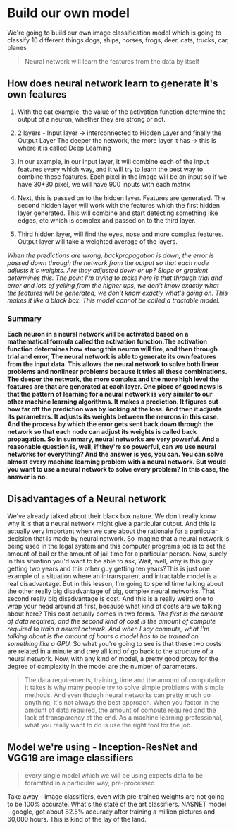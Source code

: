 # Build our own model

We're going to build our own image classification model which is going to classify 10 different things
dogs, ships, horses, frogs, deer, cats, trucks, car, planes

> Neural network will learn the features from the data by itself

## How does neural network learn to generate it's own features

1. With the cat example, the value of the activation function determine the output of a
   neuron, whether they are strong or not.

2. 2 layers - Input layer -> interconnected to Hidden Layer and finally the Output Layer
   The deeper the network, the more layer it has -> this is where it is called Deep Learning

3. In our example, in our input layer, it will combine each of the input features every which way,
   and it will try to learn the best way to combine these features.
   Each pixel in the image will be an input
   so if we have 30\*30 pixel, we will have 900 inputs with each matrix

4. Next, this is passed on to the hidden layer. Features are generated.
   The second hidden layer will work with the features which the first hidden layer generated.
   This will combine and start detecting something like edges, etc which is complex and passed on
   to the third layer.

5. Third hidden layer, will find the eyes, nose and more complex features.
   Output layer will take a weighted average of the layers.

_When the predictions are wrong, backpropagation is down, the error is passed down through the network from the output so that each node adjusts it's weights. Are they adjusted down or up? Slope or gradient determines this. The point I'm trying to make here is that through triai and error and lots of yelling from the higher ups, we don't know exactly what the features will be generated, we don't know exactly what's going on. This makes it like a black box. This model cannot be called a tractable model._

### Summary

**Each neuron in a neural network will be activated based on a mathematical formula called the activation function.The activation function determines how strong this neuron will fire, and then through trial and error, The neural network is able to generate its own features from the input data. This allows the neural network to solve both linear problems and nonlinear problems because it tries all these combinations. The deeper the network, the more complex and the more high level the features are that are generated at each layer. One piece of good news is that the pattern of learning for a neural network is very similar to our other machine learning algorithms. It makes a prediction. It figures out how far off the prediction was by looking at the loss. And then it adjusts its parameters. It adjusts its weights between the neurons in this case. And the process by which the error gets sent back down through the network so that each node can adjust its weights is called back propagation. So in summary, neural networks are very powerful. And a reasonable question is, well, if they're so powerful, can we use neural networks for everything? And the answer is yes, you can. You can solve almost every machine learning problem with a neural network. But would you want to use a neural network to solve every problem? In this case, the answer is no.**

## Disadvantages of a Neural network

We've already talked about their black box nature.
We don't really know why it is that a neural network might give a particular output.
And this is actually very important when we care about the rationale for a particular decision that is made by neural network. So imagine that a neural network is being used in the legal system and this computer programs job is to set the amount of bail or the amount of jail time for a particular person. Now, surely in this situation you'd want to be able to ask, Wait, well, why is this guy getting two years and this other guy getting ten years?This is just one example of a situation where an intransparent and intractable model is a real disadvantage. But in this lesson, I'm going to spend time talking about the other really big disadvantage of big, complex neural networks.
That second really big disadvantage is cost. And this is a really weird one to wrap your head around at first, because what kind of costs are we talking about here?
This cost actually comes in two forms.
_The first is the amount of data required, and the second kind of cost is the amount of compute required to train a neural network. And when I say compute, what I'm talking about is the amount of hours a model has to be trained on something like a GPU._
So what you're going to see is that these two costs are related in a minute and they all kind of go
back to the structure of a neural network. Now, with any kind of model, a pretty good proxy for the degree of complexity in the model are the number of parameters.

> The data requirements, training, time and the amount of computation it takes is why many people try to solve simple problems with simple methods. And even though neural networks can pretty much do anything, it's not always the best approach. When you factor in the amount of data required, the amount of compute required and the lack of transparency at the end. As a machine learning professional, what you really want to do is use the right tool for the job.

## Model we're using - Inception-ResNet and VGG19 are image classifiers

> every single model which we will be using expects data to be foramtted in a particular way, pre-processed

Take away - image classifiers, even with pre-trained weights are not going to be 100% accurate. What's the
state of the art classifiers. NASNET model - google, got about 82.5% accuracy after training a million pictures
and 60,000 hours. This is kind of the lay of the land.
